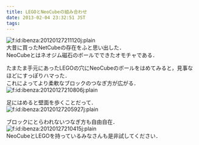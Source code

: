 ```yaml
---
title: LEGOとNeoCubeの組み合わせ
date: 2013-02-04 23:32:51 JST
tags: 
---
```


<span itemscope itemtype="http://schema.org/Photograph"><img src="/2013/02/04/20120127211120.jpg" alt="f:id:ibenza:20120127211120j:plain" title="f:id:ibenza:20120127211120j:plain" class="hatena-fotolife" itemprop="image"></span>  
大昔に買ったNetCubeの存在をふと思い出した．  
NeoCubeとはネオジム磁石のボールでできたオモチャである．

  
  
  
  
  
  
  
たまたま手元にあったLEGOの穴にNeoCubeのボールをはめてみると，見事なほどにすっぽりハマった．  
これによってより柔軟なブロックのつなぎ方が広がる．  
<span itemscope itemtype="http://schema.org/Photograph"><img src="/2013/02/04/20120127210806.jpg" alt="f:id:ibenza:20120127210806j:plain" title="f:id:ibenza:20120127210806j:plain" class="hatena-fotolife" itemprop="image"></span>

  
  
  
  
  
  
  
足にはめると壁面を歩くことだって．  
<span itemscope itemtype="http://schema.org/Photograph"><img src="/2013/02/04/20120127205927.jpg" alt="f:id:ibenza:20120127205927j:plain" title="f:id:ibenza:20120127205927j:plain" class="hatena-fotolife" itemprop="image"></span>

  
  
  
  
  
  
  
ブロックにとらわれないつなぎ方も自由自在．  
<span itemscope itemtype="http://schema.org/Photograph"><img src="/2013/02/04/20120127210415.jpg" alt="f:id:ibenza:20120127210415j:plain" title="f:id:ibenza:20120127210415j:plain" class="hatena-fotolife" itemprop="image"></span>  
NeoCubeとLEGOを持っているみなさんも是非試してください．

